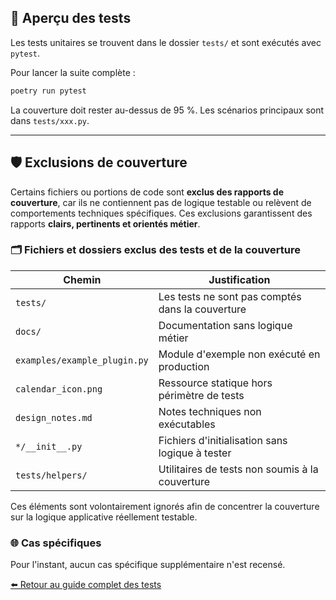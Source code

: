## 🧪 Aperçu des tests

Les tests unitaires se trouvent dans le dossier `tests/` et sont exécutés avec
`pytest`.

Pour lancer la suite complète :

```bash
poetry run pytest
```

La couverture doit rester au-dessus de 95 %. Les scénarios principaux sont dans
`tests/xxx.py`.

---

## 🛡️ Exclusions de couverture

Certains fichiers ou portions de code sont **exclus des rapports de couverture**, car ils ne contiennent pas de logique testable ou relèvent de comportements techniques spécifiques. Ces exclusions garantissent des rapports **clairs, pertinents et orientés métier**.

### 🗂️ Fichiers et dossiers exclus des tests et de la couverture

| Chemin                             | Justification                                                              |
| ---------------------------------- | -------------------------------------------------------------------------- |
| `tests/` | Les tests ne sont pas comptés dans la couverture |
| `docs/` | Documentation sans logique métier |
| `examples/example_plugin.py` | Module d'exemple non exécuté en production |
| `calendar_icon.png` | Ressource statique hors périmètre de tests |
| `design_notes.md` | Notes techniques non exécutables |
| `*/__init__.py` | Fichiers d'initialisation sans logique à tester |
| `tests/helpers/` | Utilitaires de tests non soumis à la couverture |


Ces éléments sont volontairement ignorés afin de concentrer la couverture sur la logique applicative réellement testable.

### 🌐 Cas spécifiques

Pour l'instant, aucun cas spécifique supplémentaire n'est recensé.

[⬅️ Retour au guide complet des tests](../../TESTING.md)
